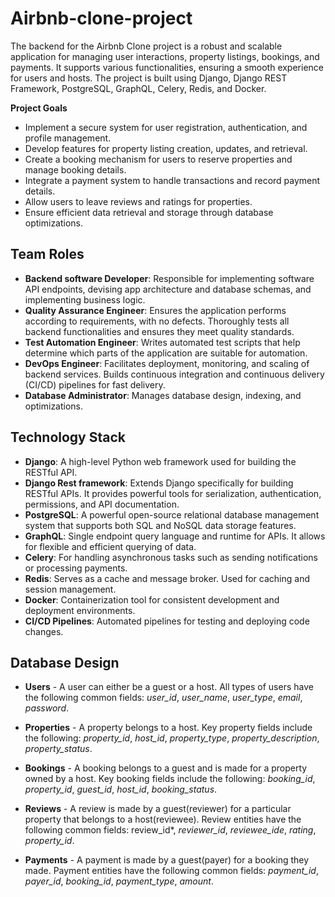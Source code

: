 # Airbnb-clone-project
The backend for the Airbnb Clone project is a robust and scalable application for managing user interactions, property listings, bookings, and payments. It supports various functionalities, ensuring a smooth experience for users and hosts. The project is built using Django, Django REST Framework, PostgreSQL, GraphQL, Celery, Redis, and Docker.

**Project Goals**
- Implement a secure system for user registration, authentication, and profile management.
- Develop features for property listing creation, updates, and retrieval.
- Create a booking mechanism for users to reserve properties and manage booking details.
- Integrate a payment system to handle transactions and record payment details.
- Allow users to leave reviews and ratings for properties.
- Ensure efficient data retrieval and storage through database optimizations.

## Team Roles
- **Backend software Developer**: Responsible for implementing software API endpoints, devising app architecture and database schemas, and implementing business logic.
- **Quality Assurance Engineer**: Ensures the application performs according to requirements, with no defects. Thoroughly tests all backend functionalities and ensures they meet quality standards.
- **Test Automation Engineer**: Writes automated test scripts that help determine which parts of the application are suitable for automation.
- **DevOps Engineer**: Facilitates deployment, monitoring, and scaling of backend services. Builds continuous integration and continuous delivery (CI/CD) pipelines for fast delivery.
- **Database Administrator**: Manages database design, indexing, and optimizations.

## Technology Stack
- **Django**: A high-level Python web framework used for building the RESTful API.
- **Django Rest framework**: Extends Django specifically for building RESTful APIs. It provides powerful tools for serialization, authentication, permissions, and API documentation. 
- **PostgreSQL**: A powerful open-source relational database management system that supports both SQL and NoSQL data storage features.
- **GraphQL**: Single endpoint query language and runtime for APIs. It allows for flexible and efficient querying of data.
- **Celery**: For handling asynchronous tasks such as sending notifications or processing payments.
- **Redis**: Serves as a cache and message broker. Used for caching and session management.
- **Docker**: Containerization tool for consistent development and deployment environments.
- **CI/CD Pipelines**: Automated pipelines for testing and deploying code changes.

## Database Design
- **Users** - A user can either be a guest or a host. All types of users have the following common fields: *user_id*, *user_name*, *user_type*, *email*, *password*.
  
- **Properties** - A property belongs to a host. Key property fields include the following: *property_id*, *host_id*, *property_type*, *property_description*, *property_status*.
  
- **Bookings** - A booking belongs to a guest and is made for a property owned by a host. Key booking fields include the following: *booking_id*, *property_id*, *guest_id*, *host_id*, *booking_status*.
  
- **Reviews** - A review is made by a guest(reviewer) for a particular property that belongs to a host(reviewee). Review entities have the following common fields: review_id*, *reviewer_id*, *reviewee_ide*, *rating*, *property_id*.
  
- **Payments** - A payment is made by a guest(payer) for a booking they made. Payment entities have the following common fields: *payment_id*, *payer_id*, *booking_id*, *payment_type*, *amount*.
